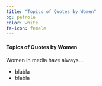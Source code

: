 ```yaml
---
title: "Topics of Quotes by Women"
bg: petrole
color: white
fa-icon: female
---
```


#### Topics of Quotes by Women

Women in media have always....

- blabla
- blabla
